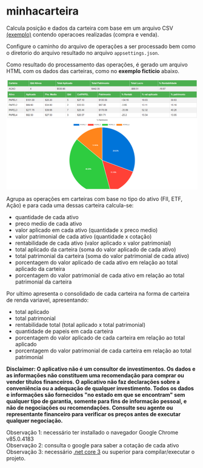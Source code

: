 # minhacarteira

Calcula posição e dados da carteira com base em um arquivo CSV [(exemplo)](Resources/operacoes_exemplo.txt) contendo operacoes realizadas (compra e venda).  

Configure o caminho do arquivo de operações a ser processado bem como o diretorio do arquivo resultado no arquivo `appsettings.json`.

Como resultado do processamento das operações, é gerado um arquivo HTML com os dados das carteiras, como no **exemplo ficticio** abaixo.

![relatorio ficticio](Resources/exemplocarteiraficticia.png)

Agrupa as operações em carteiras com base no tipo do ativo (FII, ETF, Ação) e para cada uma dessas carteira calcula-se:
- quantidade de cada ativo
- preco medio de cada ativo
- valor aplicado em cada ativo (quantidade x preco medio)
- valor patrimonial de cada ativo (quantidade x cotação)
- rentabilidade de cada ativo (valor aplicado x valor patrimonial)
- total aplicado da carteira (soma do valor aplicado de cada ativo)
- total patrimonial da carteira (soma do valor patrimonial de cada ativo)
- porcentagem do valor aplicado de cada ativo em relação ao total aplicado da carteira
- porcentagem do valor patrimonial de cada ativo em relação ao total patrimonial da carteira

Por ultimo apresenta o consolidado de cada carteira na forma de carteira de renda variavel, apresentando:
- total aplicado
- total patrimonial 
- rentabilidade total (total aplicado x total patrimonial)
- quantidade de papeis em cada carteira
- porcentagem do valor aplicado de cada carteira em relação ao total aplicado
- porcentagem do valor patrimonial de cada carteira em relação ao total patrimonial


**Disclaimer: O aplicativo não é um consultor de investimentos. Os dados e as informações não constituem uma recomendação para comprar ou vender títulos financeiros.  O aplicativo não faz declarações sobre a conveniência ou a adequação de qualquer investimento. Todos os dados e informações são fornecidos "no estado em que se encontram" sem qualquer tipo de garantia, somente para fins de informação pessoal, e não de negociações ou recomendações. Consulte seu agente ou representante financeiro para verificar os preços antes de executar qualquer negociação.**

Observação 1: necessário ter installado o navegador Google Chrome v85.0.4183  
Observação 2: consulta o google para saber a cotação de cada ativo  
Observação 3: necessário [.net core 3](https://dotnet.microsoft.com/download) ou superior para compilar/executar o projeto.
